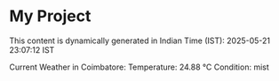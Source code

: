 # My Project

This content is dynamically generated in Indian Time (IST): 2025-05-21 23:07:12 IST


Current Weather in Coimbatore:
Temperature: 24.88 °C
Condition: mist
